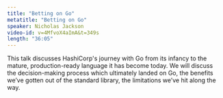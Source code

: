 ```yaml
---
title: "Betting on Go"
metatitle: "Betting on Go"
speaker: Nicholas Jackson
video-id: v=4MfvoX4aImA&t=349s
length: "36:05"
---
```

This talk discusses HashiCorp's journey with Go from its infancy to the mature, production-ready language it has become today. We will discuss the decision-making process which ultimately landed on Go, the benefits we’ve gotten out of the standard library, the limitations we’ve hit along the way.

